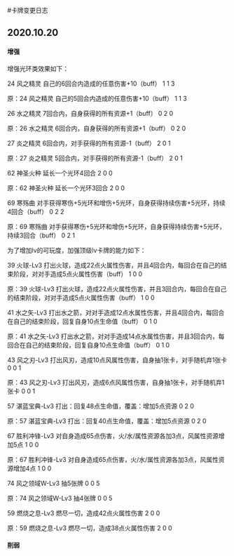 #卡牌变更日志

## 2020.10.20

#### 增强

增强光环类效果如下：

24	风之精灵	自己的6回合内造成的任意伤害+10（buff）	1	1	3

原：24	风之精灵	自己的5回合内造成的任意伤害+10（buff）	1	1	3

26	水之精灵	7回合内，自身获得的所有资源+1（buff）	0	2	0

原：26	水之精灵	6回合内，自身获得的所有资源+1（buff）	0	2	0

27	炎之精灵	6回合内，对手获得的所有资源-1（buff）	2	0	1

原：27	炎之精灵	5回合内，对手获得的所有资源-1（buff）	2	0	1

62	神圣火种	延长一个光环4回合	2	0	0

原：62	神圣火种	延长一个光环3回合	2	0	0

69	寒殇曲	对手获得寒伤+5光环和增伤+5光环，自身获得持续伤害+5光环，持续4回合（buff）	0	2	2

原：69	寒殇曲	对手获得寒伤+5光环和增伤+5光环，自身获得持续伤害+5光环，持续3回合（buff）	0	2	1

为了增加lv的可玩度，加强顶级lv卡牌的能力如下：

39	火球-Lv3	打出火球，造成22点火属性伤害，并且4回合内，每回合在自己的结束阶段，对对手造成5点火属性伤害（buff）	1	0	0

原：39	火球-Lv3	打出火球，造成22点火属性伤害，并且3回合内，每回合在自己的结束阶段，对对手造成5点火属性伤害（buff）	1	0	0

41	水之矢-Lv3	打出水之箭，对对手造成12点水属性伤害，并且4回合内，每回合在自己的结束阶段，回复自身10点生命值（buff）	0	1	0

原：41	水之矢-Lv3	打出水之箭，对对手造成14点水属性伤害，并且3回合内，每回合在自己的结束阶段，回复自身10点生命值（buff）	0	1	0

43	风之刃-Lv3	打出风刃，造成10点风属性伤害，自身抽1张卡，对手随机弃1张卡	0	0	1

原：43	风之刃-Lv3	打出风刃，造成6点风属性伤害，自身抽1张卡，对手随机弃1张卡	0	0	1

57	湛蓝宝典-Lv3	打出：回复48点生命值，覆盖：增加5点资源	0	2	0

原：57	湛蓝宝典-Lv3	打出：回复40点生命值，覆盖：增加5点资源	0	2	0

67	胜利冲锋-Lv3	对自身造成65点伤害，火/水/属性资源各加3点，风属性资源增加5点	1	0	0

原：67	胜利冲锋-Lv3	对自身造成65点伤害，火/水/属性资源各加3点，风属性资源增加4点	1	0	0

74	风之领域W-Lv3	抽5张牌	0	0	5

原：74	风之领域W-Lv3	抽4张牌	0	0	5

59	燃烧之息-Lv3	燃尽一切，造成42点火属性伤害	2	0	0

原：59	燃烧之息-Lv3	燃尽一切，造成38点火属性伤害	2	0	0

#### 削弱